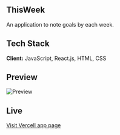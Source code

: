 ## ThisWeek

An application to note goals by each week.
## Tech Stack

**Client:** JavaScript, React.js, HTML, CSS

## Preview

<img src="https://i.ibb.co/J7b2pR4/weeklygoalspreview.png" alt="Preview" title="Optional title">

## Live

<a href="https://thisweek-app.vercel.app/" target="_blank">Visit Vercell app page</a>

